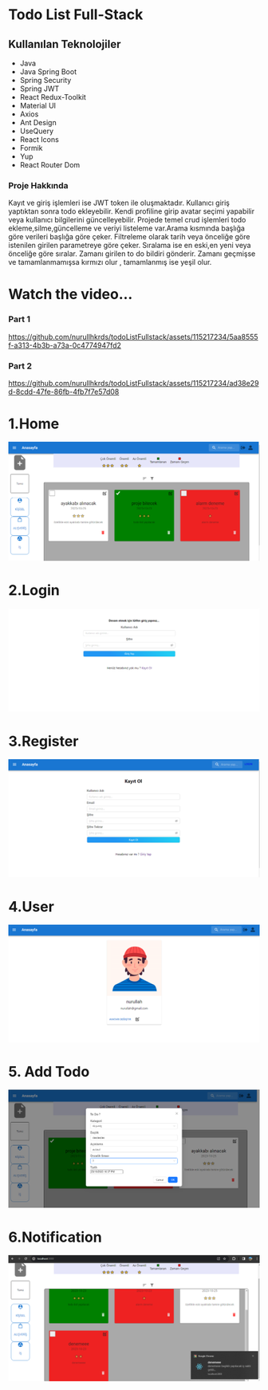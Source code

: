 # Todo List Full-Stack

<div> 
    
</div>

<h2>Kullanılan Teknolojiler</h2>

<ul>
    <li>Java</li>
    <li>Java Spring Boot </li>
    <li>Spring Security </li>
    <li>Spring JWT </li>
    <li>React Redux-Toolkit</li>
    <li>Material UI</li>
    <li>Axios</li>
    <li>Ant Design </li>
    <li>UseQuery</li>
    <li>React Icons</li>
    <li>Formik</li>
    <li>Yup</li>
    <li>React Router Dom</li>


 
 
</ul>
<h3>Proje Hakkında</h3>
<p>
Kayıt ve giriş işlemleri ise JWT token ile oluşmaktadır.
Kullanıcı giriş yaptıktan sonra todo ekleyebilir.
Kendi profiline girip avatar seçimi yapabilir veya kullanıcı bilgilerini güncelleyebilir.
Projede temel crud işlemleri todo ekleme,silme,güncelleme ve veriyi listeleme var.Arama kısmında başlığa göre verileri başlığa göre çeker.
Filtreleme olarak tarih veya önceliğe göre istenilen girilen parametreye göre çeker.
Sıralama ise en eski,en yeni veya önceliğe göre sıralar.
Zamanı girilen to do bildiri gönderir.
Zamanı geçmişse ve tamamlanmamışsa kırmızı olur , tamamlanmış ise yeşil olur.

</p>




<h1>Watch the video...</h1>


</div>


<h3>Part 1</h3>


https://github.com/nurullhkrds/todoListFullstack/assets/115217234/5aa8555f-a313-4b3b-a73a-0c4774947fd2



<h3>Part 2</h3>



https://github.com/nurullhkrds/todoListFullstack/assets/115217234/ad38e29d-8cdd-47fe-86fb-4fb7f7e57d08







<div>
  <div>
    <h1>1.Home</h1>
    <img src="https://github.com/nurullhkrds/todoListFullstack/blob/main/image/4.png" />
  </div>

  <div>
    <h1>2.Login</h1>
    <img src="https://github.com/nurullhkrds/todoListFullstack/blob/main/image/2.png" />
  </div>

  <div>
    <h1>3.Register</h1>
    <img src="https://github.com/nurullhkrds/todoListFullstack/blob/main/image/3.png" />
  </div>

  <div>
    <h1>4.User</h1>
    <img src="https://github.com/nurullhkrds/todoListFullstack/blob/main/image/5.png" />
  </div>

  <div>
    <h1>5. Add Todo</h1>
    <img src="https://github.com/nurullhkrds/todoListFullstack/blob/main/image/6.png" />
  </div>

  <div>
    <h1>6.Notification</h1>
    <img src="https://github.com/nurullhkrds/todoListFullstack/blob/main/image/7.png" />
  </div>



</div>

